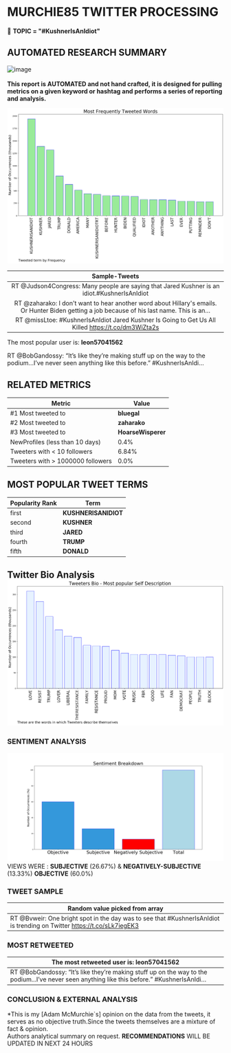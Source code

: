 # MURCHIE85 TWITTER PROCESSING 
&#x1F34E; **TOPIC = "#KushnerIsAnIdiot"**

## AUTOMATED RESEARCH SUMMARY

![image](https://marketingplatform.google.com/about/static/images/gmp/analytics-smb-benefit.jpg)
<br></br>
<b> This report is AUTOMATED and not hand crafted, it is designed for pulling metrics on a given keyword or hashtag and performs a series of reporting and analysis.</b>



![image](TWEETS.png)



|                **Sample-Tweets**        |
| :-------------: |
| RT @Judson4Congress: Many people are saying that Jared Kushner is an idiot.#KushnerIsAnIdiot |
| RT @zaharako: I don't want to hear another word about Hillary's emails. Or Hunter Biden getting a job because of his last name. This is an… |
| RT @missLtoe: #KushnerIsAnIdiot  Jared Kushner Is Going to Get Us All Killed https://t.co/dm3WiZta2s |

The most popular user is: **leon57041562**
<div class="alert alert-block alert-danger"> RT @BobGandossy: “It’s like they’re making stuff up on the way to the podium...I’ve never seen anything like this before.”  #KushnerIsAnIdi…</div>

## RELATED METRICS<br>
| Metric | Value |
| ------------- | ------------- |
| #1 Most tweeted to  | **bluegal** |
| #2 Most tweeted to  | **zaharako** |
| #3 Most tweeted to  | **HoarseWisperer** |
| NewProfiles (less than 10 days) | 0.4%  |
| Tweeters with < 10 followers  | 6.84%|
| Tweeters with > 1000000 followers  | 0.0%  |



## MOST POPULAR TWEET TERMS 


| Popularity Rank  | Term |
| ------------- | ------------- |
| first  | **KUSHNERISANIDIOT**  |
| second  | **KUSHNER**  |
| third  | **JARED** |
| fourth  | **TRUMP**  |
| fifth  | **DONALD**  |


## Twitter Bio Analysis![image](BIO.png)
### SENTIMENT ANALYSIS
![image](sentiment.png)
VIEWS WERE : **SUBJECTIVE**  (26.67%) & **NEGATIVELY-SUBJECTIVE** (13.33%) **OBJECTIVE** (60.0%)

### TWEET SAMPLE 
| Random value picked from array |
| ------------- |
|RT @Bvweir: One bright spot in the day was to see that       #KushnerIsAnIdiot is trending on Twitter https://t.co/sLk7iegEK3 |

### MOST RETWEETED 

| The most retweeted user is: **leon57041562**  |
| ------------- |
| RT @BobGandossy: “It’s like they’re making stuff up on the way to the podium...I’ve never seen anything like this before.”  #KushnerIsAnIdi… |

### CONCLUSION & EXTERNAL ANALYSIS

*This is my [Adam McMurchie`s] opinion on the data from the tweets, it serves as no objective truth.Since the tweets themselves are a mixture of fact & opinion.<br>
Authors analytical summary on request.
**RECOMMENDATIONS** WILL BE UPDATED IN NEXT  24 HOURS <br>